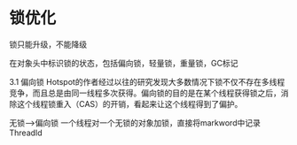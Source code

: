 # 锁优化


锁只能升级，不能降级

在对象头中标识锁的状态，包括偏向锁，轻量锁，重量锁，GC标记




3.1 偏向锁
Hotspot的作者经过以往的研究发现大多数情况下锁不仅不存在多线程竞争，而且总是由同一线程多次获得。偏向锁的目的是在某个线程获得锁之后，消除这个线程锁重入（CAS）的开销，看起来让这个线程得到了偏护。




无锁-->偏向锁
一个线程对一个无锁的对象加锁，直接将markword中记录ThreadId